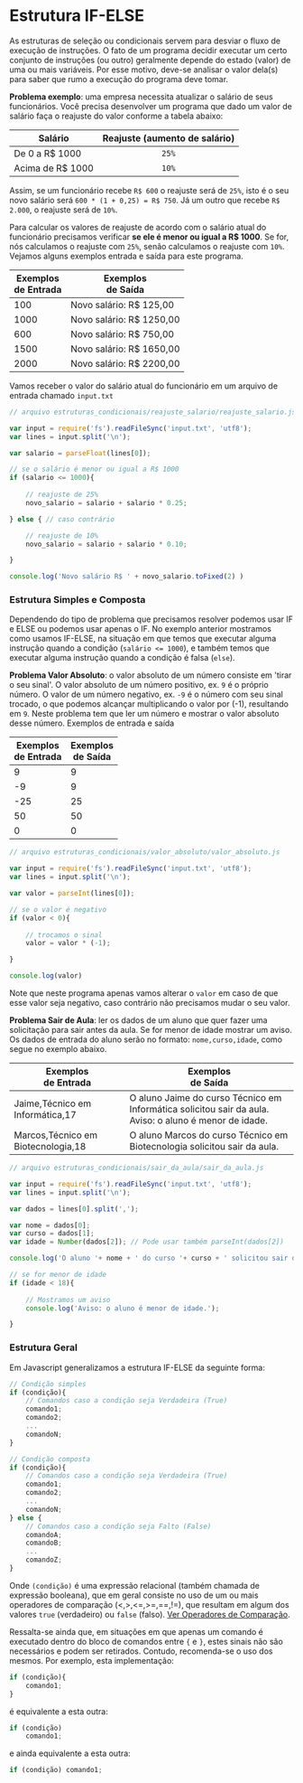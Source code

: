 <script src="../jquery-3.4.1.min.js"></script>
<script src="../jquery_preventDefault.js"></script>  
<link rel="stylesheet" type="text/css" href="../style.css">

# Estrutura IF-ELSE

As estruturas de seleção ou condicionais servem para desviar o fluxo de execução de instruções. O fato de um programa decidir executar um certo conjunto de instruções (ou outro) geralmente depende do estado (valor) de uma ou mais variáveis. Por esse motivo, deve-se analisar o valor dela(s) para saber que rumo a execução do programa deve tomar.

**Problema exemplo**: uma empresa necessita atualizar o salário de seus funcionários. Você precisa desenvolver um programa que dado um valor de salário faça o reajuste do valor conforme a tabela abaixo:

| Salário  | Reajuste (aumento de salário)
| ------------- | :-------------: |
| De 0 a R$ 1000 | `25%` 
| Acima de R$ 1000  | `10%`

Assim, se um funcionário recebe `R$ 600` o reajuste será de `25%`, isto é o seu novo salário será `600 * (1 + 0,25) = R$ 750`. Já um outro que recebe `R$ 2.000`, o reajuste será de `10%`. 

Para calcular os valores de reajuste de acordo com o salário atual do funcionário precisamos verificar **se ele é menor ou igual a R$ 1000**. Se for, nós calculamos o reajuste com `25%`, senão calculamos o reajuste com `10%`. Vejamos alguns exemplos entrada e saída para este programa.

| Exemplos<br>de Entrada  | Exemplos<br>de Saída
| ------------- | ------------- |
| 100 | Novo salário: R$ 125,00
| 1000 | Novo salário: R$ 1250,00
| 600 | Novo salário: R$ 750,00
| 1500 | Novo salário: R$ 1650,00
| 2000 | Novo salário: R$ 2200,00

Vamos receber o valor do salário atual do funcionário em um arquivo de entrada chamado `input.txt`

```javascript
// arquivo estruturas_condicionais/reajuste_salario/reajuste_salario.js

var input = require('fs').readFileSync('input.txt', 'utf8');
var lines = input.split('\n');

var salario = parseFloat(lines[0]);

// se o salário é menor ou igual a R$ 1000
if (salario <= 1000){
    
    // reajuste de 25%
    novo_salario = salario + salario * 0.25;

} else { // caso contrário

    // reajuste de 10%
    novo_salario = salario + salario * 0.10;

}

console.log('Novo salário R$ ' + novo_salario.toFixed(2) )
```


### Estrutura Simples e Composta

Dependendo do tipo de problema que precisamos resolver podemos usar IF e ELSE ou podemos usar apenas o IF.
No exemplo anterior mostramos como usamos IF-ELSE, na situação em que temos que executar alguma instrução quando a condição (`salário <= 1000`), e também temos que executar alguma instrução quando a condição é falsa (`else`). 

**Problema Valor Absoluto**: o valor absoluto de um número consiste em 'tirar o seu sinal'. O valor absoluto de um número positivo, ex. `9` é o próprio número. O valor de um número negativo, ex. `-9` é o número com seu sinal trocado, o que podemos alcançar multiplicando o valor por (-1), resultando em `9`.
Neste problema tem que ler um número e mostrar o valor absoluto desse número. Exemplos de entrada e saída

| Exemplos<br>de Entrada  | Exemplos<br>de Saída
| ------------- | ------------- |
| 9 | 9 |
| -9 | 9 |
| -25 | 25 |
| 50 | 50 |
| 0 | 0 |

```javascript
// arquivo estruturas_condicionais/valor_absoluto/valor_absoluto.js

var input = require('fs').readFileSync('input.txt', 'utf8');
var lines = input.split('\n');

var valor = parseInt(lines[0]);

// se o valor é negativo
if (valor < 0){
        
    // trocamos o sinal
    valor = valor * (-1);

}

console.log(valor)
```

Note que neste programa apenas vamos alterar o `valor` em caso de que esse valor seja negativo, caso contrário não precisamos mudar o seu valor.

**Problema Sair de Aula**: ler os dados de um aluno que quer fazer uma solicitação para sair antes da aula. Se for menor de idade mostrar um aviso. Os dados de entrada do aluno serão no formato: `nome,curso,idade`, como segue no exemplo abaixo.

| Exemplos<br>de Entrada  | Exemplos<br>de Saída
| ------------- | ------------- |
| Jaime,Técnico em Informática,17 | O aluno Jaime do curso Técnico em Informática solicitou sair da aula.<br>Aviso: o aluno é menor de idade.|
| Marcos,Técnico em Biotecnologia,18 | O aluno Marcos do curso Técnico em Biotecnologia solicitou sair da aula. |

```javascript
// arquivo estruturas_condicionais/sair_da_aula/sair_da_aula.js

var input = require('fs').readFileSync('input.txt', 'utf8');
var lines = input.split('\n');

var dados = lines[0].split(',');

var nome = dados[0];
var curso = dados[1];
var idade = Number(dados[2]); // Pode usar também parseInt(dados[2])

console.log('O aluno '+ nome + ' do curso '+ curso + ' solicitou sair da aula.';)

// se for menor de idade 
if (idade < 18){
        
    // Mostramos um aviso
    console.log('Aviso: o aluno é menor de idade.');

}
```

### Estrutura Geral

Em Javascript generalizamos a estrutura IF-ELSE da seguinte forma:

```javascript
// Condição simples
if (condição){
    // Comandos caso a condição seja Verdadeira (True)
    comando1;
    comando2;
    ...
    comandoN;
}

// Condição composta
if (condição){
    // Comandos caso a condição seja Verdadeira (True)
    comando1;
    comando2;
    ...
    comandoN;
} else {
    // Comandos caso a condição seja Falto (False)
    comandoA;
    comandoB;
    ...
    comandoZ;
}
```

Onde `(condição)` é uma expressão relacional (também chamada de expressão booleana), que em geral consiste no uso de um ou mais operadores de comparação (<,>,<=,>=,==,!=), que resultam em algum dos valores `true` (verdadeiro) ou `false` (falso). [Ver Operadores de Comparação](../operadores_expressoes/operadores_comparacao.html).

Ressalta-se ainda que, em situações em que apenas um comando é executado dentro do bloco de comandos entre `{` e `}`, estes sinais não são necessários e podem ser retirados. Contudo, recomenda-se o uso dos mesmos. Por exemplo, esta implementação:

```javascript
if (condição){
    comando1;
}
```

é equivalente a esta outra:

```javascript
if (condição)
    comando1;
```

e ainda equivalente a esta outra:

```javascript
if (condição) comando1;
```

